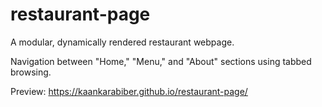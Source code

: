 # restaurant-page

A modular, dynamically rendered restaurant webpage.

Navigation between "Home," "Menu," and "About" sections using tabbed browsing.

Preview: https://kaankarabiber.github.io/restaurant-page/